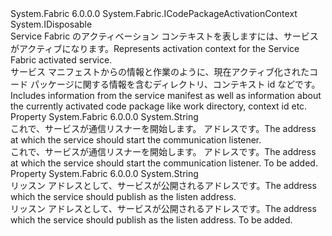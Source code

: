 <Type Name="ICodePackageActivationContext2" FullName="System.Fabric.ICodePackageActivationContext2">
  <TypeSignature Language="C#" Value="public interface ICodePackageActivationContext2 : IDisposable, System.Fabric.ICodePackageActivationContext" />
  <TypeSignature Language="ILAsm" Value=".class public interface auto ansi abstract ICodePackageActivationContext2 implements class System.Fabric.ICodePackageActivationContext, class System.IDisposable" />
  <TypeSignature Language="DocId" Value="T:System.Fabric.ICodePackageActivationContext2" />
  <TypeSignature Language="VB.NET" Value="Public Interface ICodePackageActivationContext2&#xA;Implements ICodePackageActivationContext, IDisposable" />
  <TypeSignature Language="F#" Value="type ICodePackageActivationContext2 = interface&#xA;    interface ICodePackageActivationContext&#xA;    interface IDisposable" />
  <AssemblyInfo>
    <AssemblyName>System.Fabric</AssemblyName>
    <AssemblyVersion>6.0.0.0</AssemblyVersion>
  </AssemblyInfo>
  <Interfaces>
    <Interface>
      <InterfaceName>System.Fabric.ICodePackageActivationContext</InterfaceName>
    </Interface>
    <Interface>
      <InterfaceName>System.IDisposable</InterfaceName>
    </Interface>
  </Interfaces>
  <Docs>
    <summary>
            <span data-ttu-id="d92d4-101">Service Fabric のアクティベーション コンテキストを表しますには、サービスがアクティブになります。</span><span class="sxs-lookup"><span data-stu-id="d92d4-101">Represents activation context for the Service Fabric activated service.</span></span>
            </summary>
    <remarks><span data-ttu-id="d92d4-102">サービス マニフェストからの情報と作業のように、現在アクティブ化されたコード パッケージに関する情報を含むディレクトリ、コンテキスト id などです。</span><span class="sxs-lookup"><span data-stu-id="d92d4-102">Includes information from the service manifest as well as information about the currently activated code package like work directory, context id etc.</span></span></remarks>
  </Docs>
  <Members>
    <Member MemberName="ServiceListenAddress">
      <MemberSignature Language="C#" Value="public string ServiceListenAddress { get; }" />
      <MemberSignature Language="ILAsm" Value=".property instance string ServiceListenAddress" />
      <MemberSignature Language="DocId" Value="P:System.Fabric.ICodePackageActivationContext2.ServiceListenAddress" />
      <MemberSignature Language="VB.NET" Value="Public ReadOnly Property ServiceListenAddress As String" />
      <MemberSignature Language="F#" Value="member this.ServiceListenAddress : string" Usage="System.Fabric.ICodePackageActivationContext2.ServiceListenAddress" />
      <MemberType>Property</MemberType>
      <AssemblyInfo>
        <AssemblyName>System.Fabric</AssemblyName>
        <AssemblyVersion>6.0.0.0</AssemblyVersion>
      </AssemblyInfo>
      <ReturnValue>
        <ReturnType>System.String</ReturnType>
      </ReturnValue>
      <Docs>
        <summary>
          <para><span data-ttu-id="d92d4-103">これで、サービスが通信リスナーを開始します。 アドレスです。</span><span class="sxs-lookup"><span data-stu-id="d92d4-103">The address at which the service should start the communication listener.</span></span></para>
        </summary>
        <value>
          <para><span data-ttu-id="d92d4-104">これで、サービスが通信リスナーを開始します。 アドレスです。</span><span class="sxs-lookup"><span data-stu-id="d92d4-104">The address at which the service should start the communication listener.</span></span></para>
        </value>
        <remarks>To be added.</remarks>
      </Docs>
    </Member>
    <Member MemberName="ServicePublishAddress">
      <MemberSignature Language="C#" Value="public string ServicePublishAddress { get; }" />
      <MemberSignature Language="ILAsm" Value=".property instance string ServicePublishAddress" />
      <MemberSignature Language="DocId" Value="P:System.Fabric.ICodePackageActivationContext2.ServicePublishAddress" />
      <MemberSignature Language="VB.NET" Value="Public ReadOnly Property ServicePublishAddress As String" />
      <MemberSignature Language="F#" Value="member this.ServicePublishAddress : string" Usage="System.Fabric.ICodePackageActivationContext2.ServicePublishAddress" />
      <MemberType>Property</MemberType>
      <AssemblyInfo>
        <AssemblyName>System.Fabric</AssemblyName>
        <AssemblyVersion>6.0.0.0</AssemblyVersion>
      </AssemblyInfo>
      <ReturnValue>
        <ReturnType>System.String</ReturnType>
      </ReturnValue>
      <Docs>
        <summary>
          <para><span data-ttu-id="d92d4-105">リッスン アドレスとして、サービスが公開されるアドレスです。</span><span class="sxs-lookup"><span data-stu-id="d92d4-105">The address which the service should publish as the listen address.</span></span></para>
        </summary>
        <value>
          <para><span data-ttu-id="d92d4-106">リッスン アドレスとして、サービスが公開されるアドレスです。</span><span class="sxs-lookup"><span data-stu-id="d92d4-106">The address which the service should publish as the listen address.</span></span></para>
        </value>
        <remarks>To be added.</remarks>
      </Docs>
    </Member>
  </Members>
</Type>